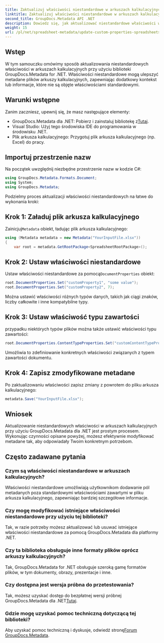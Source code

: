 ```yaml
---
title: Zaktualizuj właściwości niestandardowe w arkuszach kalkulacyjnych przy użyciu platformy .NET
linktitle: Zaktualizuj właściwości niestandardowe w arkuszach kalkulacyjnych przy użyciu platformy .NET
second_title: GroupDocs.Metadata API .NET
description: Dowiedz się, jak aktualizować niestandardowe właściwości w arkuszach kalkulacyjnych za pomocą GroupDocs.Metadata dla .NET. Ten samouczek skutecznie zwiększa Twoje umiejętności zarządzania metadanymi.
weight: 15
url: /pl/net/spreadsheet-metadata/update-custom-properties-spreadsheets/
---
```

## Wstęp
W tym samouczku omówimy sposób aktualizowania niestandardowych właściwości w arkuszach kalkulacyjnych przy użyciu biblioteki GroupDocs.Metadata for .NET. Właściwości niestandardowe mogą ulepszyć metadane plików arkuszy kalkulacyjnych, zapewniając dodatkowy kontekst lub informacje, które nie są objęte właściwościami standardowymi.
## Warunki wstępne
Zanim zaczniesz, upewnij się, że masz następujące elementy:
- GroupDocs.Metadata dla .NET: Pobierz i zainstaluj bibliotekę z[Tutaj](https://releases.groupdocs.com/metadata/net/).
- Visual Studio: Użyj tego środowiska IDE do programowania w środowisku .NET.
- Plik arkusza kalkulacyjnego: Przygotuj plik arkusza kalkulacyjnego (np. Excel) do pracy.

## Importuj przestrzenie nazw
Na początek uwzględnij niezbędne przestrzenie nazw w kodzie C#:
```csharp
using GroupDocs.Metadata.Formats.Document;
using System;
using GroupDocs.Metadata;
```

Podzielmy proces aktualizacji właściwości niestandardowych na łatwe do wykonania kroki:
## Krok 1: Załaduj plik arkusza kalkulacyjnego
 Zainicjuj`Metadata` obiekt, ładując plik arkusza kalkulacyjnego:
```csharp
using (Metadata metadata = new Metadata("YourInputFile.xlsx"))
{
    var root = metadata.GetRootPackage<SpreadsheetRootPackage>();
```
## Krok 2: Ustaw właściwości niestandardowe
 Ustaw właściwości niestandardowe za pomocą`DocumentProperties` obiekt:
```csharp
root.DocumentProperties.Set("customProperty1", "some value");
root.DocumentProperties.Set("customProperty2", 7);
```
Można ustawić właściwości różnych typów danych, takich jak ciągi znaków, liczby całkowite i inne kompatybilne typy.
## Krok 3: Ustaw właściwość typu zawartości
przypadku niektórych typów plików można także ustawić właściwości typu zawartości:
```csharp
root.DocumentProperties.ContentTypeProperties.Set("customContentTypeProperty", "custom value");
```
Umożliwia to zdefiniowanie konkretnych właściwości związanych z typem zawartości dokumentu.
## Krok 4: Zapisz zmodyfikowane metadane
Po zaktualizowaniu właściwości zapisz zmiany z powrotem do pliku arkusza kalkulacyjnego:
```csharp
metadata.Save("YourInputFile.xlsx");
```

## Wniosek
Aktualizowanie niestandardowych właściwości w arkuszach kalkulacyjnych przy użyciu GroupDocs.Metadata dla .NET jest prostym procesem. Wykonując czynności opisane powyżej, możesz efektywnie modyfikować metadane tak, aby odpowiadały Twoim konkretnym potrzebom.

## Często zadawane pytania
### Czym są właściwości niestandardowe w arkuszach kalkulacyjnych?
Właściwości niestandardowe umożliwiają użytkownikom dodawanie pól metadanych poza standardowymi właściwościami zawartymi w pliku arkusza kalkulacyjnego, zapewniając bardziej szczegółowe informacje.
### Czy mogę modyfikować istniejące właściwości niestandardowe przy użyciu tej biblioteki?
Tak, w razie potrzeby możesz aktualizować lub usuwać istniejące właściwości niestandardowe za pomocą GroupDocs.Metadata dla platformy .NET.
### Czy ta biblioteka obsługuje inne formaty plików oprócz arkuszy kalkulacyjnych?
Tak, GroupDocs.Metadata for .NET obsługuje szeroką gamę formatów plików, w tym dokumenty, obrazy, prezentacje i inne.
### Czy dostępna jest wersja próbna do przetestowania?
 Tak, możesz uzyskać dostęp do bezpłatnej wersji próbnej GroupDocs.Metadata dla .NET[Tutaj](https://releases.groupdocs.com/).
### Gdzie mogę uzyskać pomoc techniczną dotyczącą tej biblioteki?
 Aby uzyskać pomoc techniczną i dyskusje, odwiedź stronę[Forum GroupDocs.Metadata](https://forum.groupdocs.com/c/metadata/14).